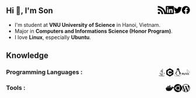 ## Hi 👋, I'm Son [<img width="22px" alt="Facebook" align="right" src="./assets/facebook.svg"/>][facebook] [<img width="22px" alt="Twitter" align="right" src="./assets/twitter.svg"/>][twitter] [<img width="22px" alt="LinkedIn" align="right" src="./assets/linkedin.svg"/>][linkedin] [<img width="22px" alt="WordPress" align="right" src="./assets/rss.svg"/>][rss]

 - I'm student at **VNU University of Science** in Hanoi, Vietnam.
 - Major in **Computers and Informations Science (Honor Program)**.
 - I love **Linux**, especially **Ubuntu**.

## Knowledge   

### Programming Languages : [<img width="22px" alt="MySQL" align="right" src="./assets/mysql.svg"/>][none] [<img width="22px" alt="Linux" align="right" src="./assets/linux.svg"/>][none] [<img width="22px" alt="CPP" align="right" src="./assets/cplusplus.svg"/>][none] [<img width="22px" alt="Java" align="right" src="./assets/java.svg"/>][none]

### Tools : [<img width="22px" alt="WordPress" align="right" src="./assets/wordpress.svg"/>][none] [<img width="22px" alt="Ubuntu" align="right" src="./assets/ubuntu.svg"/>][none] [<img width="22px" alt="Docker" align="right" src="./assets/docker.svg"/>][none]

[facebook]:https://www.facebook.com/vosxvo
[twitter]:https://twitter.com/vosxvo
[linkedin]:https://www.linkedin.com/in/vosxvo
[rss]:https://vosxvo.com
[none]:#

<!--
**vosxvo/vosxvo** is a ✨ _special_ ✨ repository because its `README.md` (this file) appears on your GitHub profile.

Here are some ideas to get you started:

- 🔭 I’m currently working on ...
- 🌱 I’m currently learning ...
- 👯 I’m looking to collaborate on ...
- 🤔 I’m looking for help with ...
- 💬 Ask me about ...
- 📫 How to reach me: ...
- 😄 Pronouns: ...
- ⚡ Fun fact: ...
-->
